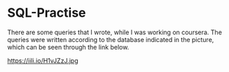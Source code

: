 # SQL-Practise
There are some queries that I wrote, while I was working on coursera.
The queries were written according to the database indicated in the picture, which can be seen through the link below.

https://iili.io/H1vJZzJ.jpg
